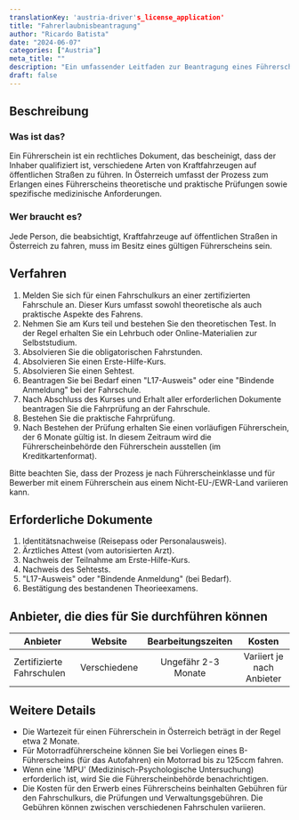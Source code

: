 ```yaml
---
translationKey: 'austria-driver's_license_application'
title: "Fahrerlaubnisbeantragung"
author: "Ricardo Batista"
date: "2024-06-07"
categories: ["Austria"]
meta_title: ""
description: "Ein umfassender Leitfaden zur Beantragung eines Führerscheins in Österreich"
draft: false
---
```


## Beschreibung
### Was ist das?
Ein Führerschein ist ein rechtliches Dokument, das bescheinigt, dass der Inhaber qualifiziert ist, verschiedene Arten von Kraftfahrzeugen auf öffentlichen Straßen zu führen. In Österreich umfasst der Prozess zum Erlangen eines Führerscheins theoretische und praktische Prüfungen sowie spezifische medizinische Anforderungen.

### Wer braucht es?
Jede Person, die beabsichtigt, Kraftfahrzeuge auf öffentlichen Straßen in Österreich zu fahren, muss im Besitz eines gültigen Führerscheins sein.

## Verfahren
1. Melden Sie sich für einen Fahrschulkurs an einer zertifizierten Fahrschule an. Dieser Kurs umfasst sowohl theoretische als auch praktische Aspekte des Fahrens.
2. Nehmen Sie am Kurs teil und bestehen Sie den theoretischen Test. In der Regel erhalten Sie ein Lehrbuch oder Online-Materialien zur Selbststudium.
3. Absolvieren Sie die obligatorischen Fahrstunden.
4. Absolvieren Sie einen Erste-Hilfe-Kurs.
5. Absolvieren Sie einen Sehtest.
6. Beantragen Sie bei Bedarf einen "L17-Ausweis" oder eine "Bindende Anmeldung" bei der Fahrschule.
7. Nach Abschluss des Kurses und Erhalt aller erforderlichen Dokumente beantragen Sie die Fahrprüfung an der Fahrschule.
8. Bestehen Sie die praktische Fahrprüfung.
9. Nach Bestehen der Prüfung erhalten Sie einen vorläufigen Führerschein, der 6 Monate gültig ist. In diesem Zeitraum wird die Führerscheinbehörde den Führerschein ausstellen (im Kreditkartenformat).

Bitte beachten Sie, dass der Prozess je nach Führerscheinklasse und für Bewerber mit einem Führerschein aus einem Nicht-EU-/EWR-Land variieren kann.

## Erforderliche Dokumente
1. Identitätsnachweise (Reisepass oder Personalausweis).
2. Ärztliches Attest (vom autorisierten Arzt).
3. Nachweis der Teilnahme am Erste-Hilfe-Kurs.
4. Nachweis des Sehtests.
5. "L17-Ausweis" oder "Bindende Anmeldung" (bei Bedarf).
6. Bestätigung des bestandenen Theorieexamens.

## Anbieter, die dies für Sie durchführen können

| Anbieter        |     Website               |     Bearbeitungszeiten    |       Kosten      |
| --------------- | ----------------- |  :-------------: | :-------------: |
| Zertifizierte Fahrschulen  |  Verschiedene         |  Ungefähr 2-3 Monate          |   Variiert je nach Anbieter      |

## Weitere Details
- Die Wartezeit für einen Führerschein in Österreich beträgt in der Regel etwa 2 Monate.
- Für Motorradführerscheine können Sie bei Vorliegen eines B-Führerscheins (für das Autofahren) ein Motorrad bis zu 125ccm fahren.
- Wenn eine 'MPU' (Medizinisch-Psychologische Untersuchung) erforderlich ist, wird Sie die Führerscheinbehörde benachrichtigen.
- Die Kosten für den Erwerb eines Führerscheins beinhalten Gebühren für den Fahrschulkurs, die Prüfungen und Verwaltungsgebühren. Die Gebühren können zwischen verschiedenen Fahrschulen variieren.